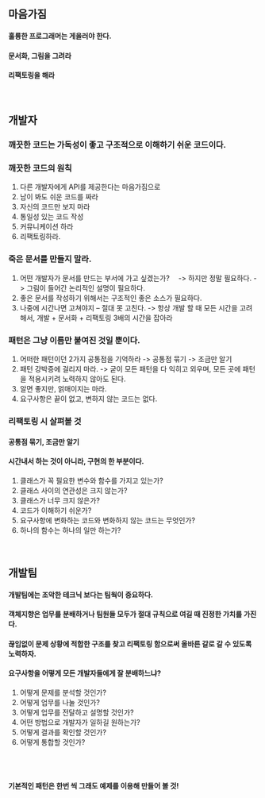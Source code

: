 ## 마음가짐

#### 훌륭한 프로그래머는 게을러야 한다.
#### 문서화, 그림을 그려라
#### 리팩토링을 해라

<br/>

## 개발자

### 깨끗한 코드는 가독성이 좋고 구조적으로 이해하기 쉬운 코드이다.

### 깨끗한 코드의 원칙

1. 다른 개발자에게 API를 제공한다는 마음가짐으로
2. 남이 봐도 쉬운 코드를 짜라
3. 자신의 코드만 보지 마라
4. 통일성 있는 코드 작성
5. 커뮤니케이션 하라
6. 리팩토링하라.

### 죽은 문서를 만들지 말라.

1. 어떤 개발자가 문서를 만드는 부서에 가고 싶겠는가?
 　-> 하지만 정말 필요하다.
   -> 그림이 들어간 논리적인 설명이 필요하다.
2. 좋은 문서를 작성하기 위해서는 구조적인 좋은 소스가 필요하다.
3. 나중에 시간나면 고쳐야지 – 절대 못 고친다.
   -> 항상 개발 할 때 모든 시간을 고려해서, 개발 + 문서화 + 리팩토링 3배의 시간을 잡아라

### 패턴은 그냥 이름만 붙여진 것일 뿐이다.

1. 어떠한 패턴이던 2가지 공통점을 기억하라
   -> 공통점 묶기
   -> 조금만 알기
2. 패턴 강박증에 걸리지 마라.
   -> 굳이 모든 패턴을 다 익히고 외우며, 모든 곳에 패턴을 적용시키려 노력하지 않아도 된다.
3. 알면 좋지만, 얽매이지는 마라.
4. 요구사항은 끝이 없고, 변하지 않는 코드는 없다.

### 리팩토링 시 살펴볼 것
#### 공통점 묶기, 조금만 알기
#### 시간내서 하는 것이 아니라, 구현의 한 부분이다.
1. 클래스가 꼭 필요한 변수와 함수를 가지고 있는가?
2. 클래스 사이의 연관성은 크지 않는가?
3. 클래스가 너무 크지 않은가?
4. 코드가 이해하기 쉬운가?
5. 요구사항에 변화하는 코드와 변화하지 않는 코드는 무엇인가?
6. 하나의 함수는 하나의 일만 하는가?

<br/>

## 개발팀

#### 개발팀에는 조악한 테크닉 보다는 팀웍이 중요하다.
#### 객체지향은 업무를 분배하거나 팀원들 모두가 절대 규칙으로 여길 때 진정한 가치를 가진다.
#### 끊임없이 문제 상황에 적합한 구조를 찾고 리팩토링 함으로써 올바른 갈로 갈 수 있도록 노력하자.
#### 요구사항을 어떻게 모든 개발자들에게 잘 분배하느냐?
  1. 어떻게 문제를 분석할 것인가?
  2. 어떻게 업무를 나눌 것인가?
  3. 어떻게 업무를 전달하고 설명할 것인가?
  4. 어떤 방법으로 개발자가 일하길 원하는가?
  5. 어떻게 결과를 확인할 것인가?
  6. 어떻게 통합할 것인가?


<br/><br/>

#### 기본적인 패턴은 한번 씩 그래도 예제를 이용해 만들어 볼 것!
